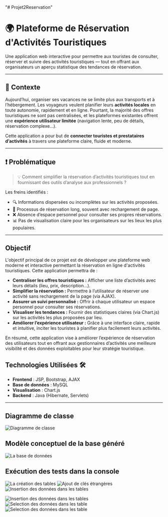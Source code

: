 "# Projet2Reservation" 
# 🌍 Plateforme de Réservation d'Activités Touristiques

Une application web interactive pour permettre aux touristes de consulter, réserver et suivre des activités touristiques — tout en offrant aux organisateurs un aperçu statistique des tendances de réservation.

---

## 📌 Contexte

Aujourd’hui, organiser ses vacances ne se limite plus aux transports et à l’hébergement. Les voyageurs veulent planifier leurs **activités locales** en toute autonomie, rapidement et en ligne. Pourtant, la majorité des offres touristiques ne sont pas centralisées, et les plateformes existantes offrent une **expérience utilisateur limitée** (navigation lente, peu de détails, réservation complexe...).

Cette application a pour but de **connecter touristes et prestataires d’activités** à travers une plateforme claire, fluide et moderne.

---

## ❗ Problématique

> 💡 Comment simplifier la réservation d’activités touristiques tout en fournissant des outils d’analyse aux professionnels ?

Les freins identifiés :

- 🔍 Informations dispersées ou incomplètes sur les activités proposées.
- 🐢 Processus de réservation long, souvent avec rechargement de page.
- ❌ Absence d’espace personnel pour consulter ses propres réservations.
- 📊 Pas de visualisation claire pour les organisateurs sur les lieux les plus populaires.

---
## Objectif

L'objectif principal de ce projet est de développer une plateforme web moderne et interactive permettant la réservation en ligne d'activités touristiques. Cette application permettra de :

* **Centraliser les offres touristiques :** Afficher une liste d’activités avec leurs détails (lieu, prix, description…).
* **Simplifier la réservation :** Permettre à l’utilisateur de réserver une activité sans rechargement de la page (via AJAX).
* **Assurer un suivi personnalisé :** Offrir à chaque utilisateur un espace personnel pour consulter ses réservations.
* **Visualiser les tendances :** Fournir des statistiques claires (via Chart.js) sur les activités les plus proposées par lieu.
* **Améliorer l’expérience utilisateur :** Grâce à une interface claire, rapide et intuitive, inciter les touristes à planifier plus facilement leurs activités.

En résumé, cette application vise à améliorer l’expérience de réservation des utilisateurs tout en offrant aux gestionnaires d’activités une meilleure visibilité et des données exploitables pour leur stratégie touristique.

## **Technologies Utilisées** 🛠️ 


- **Frontend** : JSP, Bootstrap, AJAX
- **Base de données** : MySQL
- **Visualisation** : Chart.js
- **Backend** : Java (Hibernate, Servlets)

---
## Diagramme de classe

![Diagramme de classe ](https://github.com/ENNE-FATI/Projet2Reservation/blob/main/src/java/images/DiagrameClasse.PNG)

## Modèle conceptuel de la base généré
![La base de données ](https://github.com/ENNE-FATI/Projet2Reservation/blob/main/src/java/images/Conception.PNG)

## Exécution des tests dans la console
![La création des tables ](https://github.com/ENNE-FATI/Projet2Reservation/blob/main/src/java/images/Requetes1.PNG)
![Ajout de clés étrangères ](https://github.com/ENNE-FATI/Projet2Reservation/blob/main/src/java/images/Requetes2.PNG)
![Insertion des données dans les tables](https://github.com/ENNE-FATI/Projet2Reservation/blob/main/src/java/images/Requetes3.PNG)

![Insertion des données dans les tables](https://github.com/ENNE-FATI/Projet2Reservation/blob/main/src/java/images/Requetes4.PNG)
![Selection des données dans les table](https://github.com/ENNE-FATI/Projet2Reservation/blob/main/src/java/images/Requetes5.PNG)
![Selection des données dans les table](https://github.com/ENNE-FATI/Projet2Reservation/blob/main/src/java/images/Requetes6.PNG)
